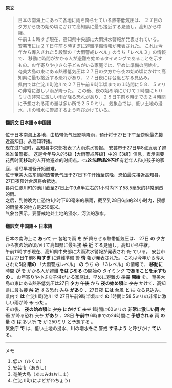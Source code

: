 #### 原文
>日本の南海上にあって各地に雨を降らせている熱帯低気圧は、
２７日の夕方から夜の始め頃にかけて高知県に最も接近する見通し。高知から中継。  
午前１１時すぎ現在、高知県中央部に大雨洪水警報が発表されている。
安芸市には２７日午前８時すぎに避難準備情報が発表された。
これは今年から導入された５段階の「大雨警戒レベル」のうち「レベル３」の情報で、
移動に時間がかかる人が避難を始めるタイミングであることを示すもの。お年寄りや小さな子どもがいる家庭では、早めに準備の開始を。  
奄美大島の東にある熱帯低気圧は２７日の夕方から夜の始め頃にかけて高知県に最も接近する恐れがあり、２７日夜には台風となる見込み。  
県内では仁淀川町池川で２７日午前９時半頃までの１時間に５８．５ミリの非常に激しい雨が降った。
この後、夜の始め頃にかけて１時間に６０ミリの非常に激しい雨が降る恐れがあり、２８日午前６時までの２４時間に予想される雨の量は多い所で２５０ミリ。
気象台では、低い土地の浸水、川の増水に警戒するよう呼びかけている。

#### 翻訳文 日本語->中国語
位于日本南海上各地，由热带低气压影响降雨，预计将于27日下午至傍晚最先接近高知县。从高知转播。  
现在过11点时，高知县中央部发表了大雨洪水警报。
安芸市于27日早8点发表了避难准备警报。
这是今年导入的5级【大雨警戒等级】中的【3级】信息，表示需要花费时间移动的人开始避难的时间点。:point_left:***这句翻译的不好***
有老年人和小孩子的家庭，请尽早准备开始避难。  
位于奄美大岛东侧的热带低气压于27日下午开始至傍晚，恐怕最先接近高知县，27日夜预计台风将会抵达。  
县内仁淀川町的池川截至27日上午9点半左右的1小时内下了58.5毫米的非常剧烈的雨。  
之后，到傍晚为止恐怕1小时下60毫米的暴雨，截至到28日6点的24小时内，预想的雨量多的地方是250毫米。  
气象台表示，要警戒地处土地的浸水，河流的涨水。

#### 翻訳文 中国語-> 日本語
日本の南海上に __あって__ ~~、~~ 各地で雨 __を__ ~~が~~ 降らせる熱帯低気圧は、
27日 __の__ 夕方から夜の始め頃かけて高知県に最も接 ~~触~~ __近__ する見通し。高知から中継。  
午前11時すぎ現在、高知県中央部に大雨洪水警報が発表され ~~た~~ ている。
安芸市には27日午前8 __時すぎ__ に避難準備 ~~警~~ __情__ 報が発表された。
これは今年から導入された5段 __階の__ 「大雨警戒レベル」 __の__ うち ~~の~~ 「3レベル」の情報で、
 __移動に__ 時間 __が__ ~~を~~ かかる人が避難 __をはじめる__ ~~の開始の~~ タイミング __であることを示すもの__ 。
お年寄りや小さな子供がいる家庭は、早めに避難の ~~準備~~ __開始__ を。
奄美大島の東にある熱帯低気圧は27日 __夕方__ ~~午後~~ から __夜の始め頃に__ ~~夕方~~ かけて、高知県に最も接 ~~触~~ __近__ する恐れ ~~入り~~ __があり__ 、27日夜 __には__ 台風 __と__ ~~に~~ なる見込み。
県内で __は__ 仁淀川町池川 __で__ 27日午前9時半頃まで __の__ 1時間に58.5ミリの非常に激しい雨が降 ~~る~~ __った__ 。  
その後、 __夜の始め頃に__ ~~夕方~~ __にかけて__ ~~まで~~ 1時間に60ミリの __非常に激しい雨__ ~~大雨~~ が降る恐れ ~~入り~~ __があり__ 、28日 __午前中__ 6時までの24時間に __予想される__ 雨 __の__ 量 ~~の~~ __は__ 多い所 __で__ ~~が~~ 250ミリ ~~と予想する~~ 。  
気象庁 __で__ は、低い土地の浸水、川の増水~~を~~__に__ 警戒 __するよう__ と呼びかけ __てい__ る。


***
メモ  
1. 低い（ひくい）
2. 安芸市（あきし）
3. 奄美大島（あまみおおしま）
4. 仁淀川町(によどがわちょう)
